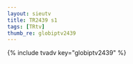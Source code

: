 ```yaml
--- 
layout: sieutv
title: TR2439 s1
tags: [TRtv]
thumb_re: globiptv2439
---
```

{% include tvadv key="globiptv2439" %} 
